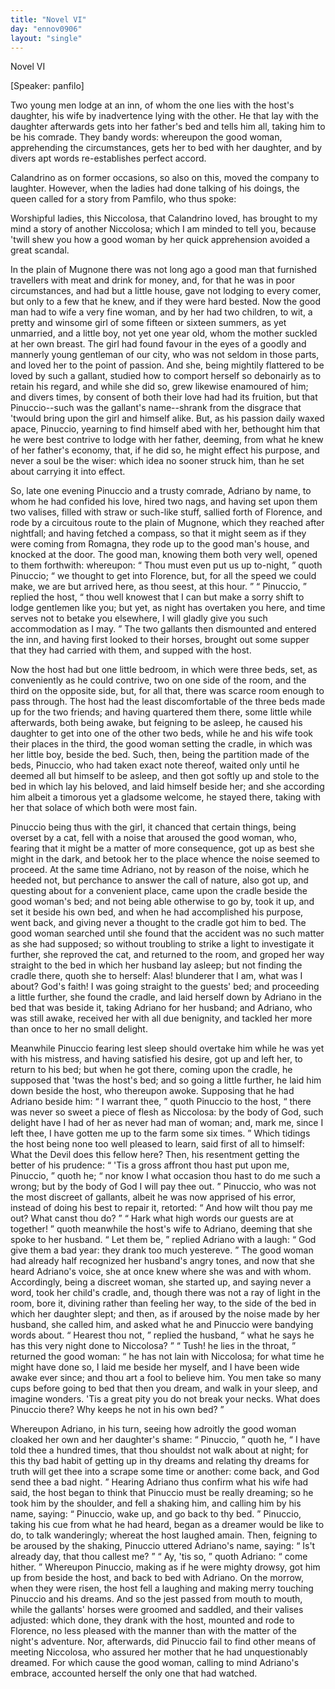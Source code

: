 ```yaml
---
title: "Novel VI"
day: "ennov0906"
layout: "single"
---
```

<html>
 <head>
 </head>
 <body>
  <div id="nov0906" type="novella" who="panfilo">
   <head>
    Novel VI
   </head>
   <p>
    [Speaker: panfilo]
   </p>
   <argument>
    <p>
     <milestone id="p09060001"/>
     <!--(i)-->
     Two young men lodge at an inn, of whom the one lies with
 the host's daughter, his wife by inadvertence lying
 with the other. He that lay with the daughter afterwards
 gets into her father's bed and tells him all,
 taking him to be his comrade. They bandy words:
 whereupon the good woman, apprehending the circumstances,
 gets her to bed with her daughter, and by
 divers apt words re-establishes perfect accord.
     <!--(/i)-->
    </p>
   </argument>
   <div3 type="commentary" who="author">
    <p>
     <milestone id="p09060002"/>
     <!--(sc)-->
     Calandrino
     <!--(/sc)-->
     as on former occasions, so also on this, moved the
 company to laughter. However, when the ladies had done talking
 of his doings, the queen called for a story from Pamfilo, who thus
 spoke:
    </p>
   </div3>
   <div3 type="commentary" who="panfilo">
    <p>
     <milestone id="p09060003"/>
     Worshipful ladies, this Niccolosa, that Calandrino loved,
 has brought to my mind a story of another Niccolosa; which I am
 minded to tell you, because 'twill shew you how a good woman
 by her quick apprehension avoided a great scandal.
    </p>
   </div3>
   <p>
    <milestone id="p09060004"/>
    In the plain of Mugnone there was not long ago a good man that
 furnished travellers with meat and drink for money, and, for that he
 was in poor circumstances, and had but a little house, gave not lodging
 to every comer, but only to a few that he knew, and if they were
 hard bested.
    <milestone id="p09060005"/>
    Now the good man had to wife a very fine woman,
 and by her had two children, to wit, a pretty and winsome girl of
 some fifteen or sixteen summers, as yet unmarried, and a little
 boy, not yet one year old, whom the mother suckled at her own
 breast.
    <milestone id="p09060006"/>
    The girl had found favour in the eyes of a goodly and
 mannerly young gentleman of our city, who was not seldom in those
 parts, and loved her to the point of passion. And she, being mightily
 flattered to be loved by such a gallant, studied how to comport herself
    <pb n="291"/>
    so
 debonairly as to retain his regard, and while she did so, grew
 likewise enamoured of him; and divers times, by consent of both
 their love had had its fruition, but that Pinuccio--such was the
 gallant's name--shrank from the disgrace that 'twould bring upon
 the girl and himself alike.
    <milestone id="p09060007"/>
    But, as his passion daily waxed apace,
 Pinuccio, yearning to find himself abed with her, bethought him that
 he were best contrive to lodge with her father, deeming, from what
 he knew of her father's economy, that, if he did so, he might effect
 his purpose, and never a soul be the wiser: which idea no sooner
 struck him, than he set about carrying it into effect.
   </p>
   <p>
    <milestone id="p09060008"/>
    So, late one evening Pinuccio and a trusty comrade, Adriano by
 name, to whom he had confided his love, hired two nags, and having
 set upon them two valises, filled with straw or such-like stuff, sallied
 forth of Florence, and rode by a circuitous route to the plain of
 Mugnone, which they reached after nightfall;
    <milestone id="p09060009"/>
    and having fetched a
 compass, so that it might seem as if they were coming from Romagna,
 they rode up to the good man's house, and knocked at the door.
 The good man, knowing them both very well, opened to them forthwith:
 whereupon:
    <q direct="unspecified">
     Thou must even put us up to-night,
    </q>
    quoth
 Pinuccio;
    <q direct="unspecified">
     we thought to get into Florence, but, for all the speed
 we could make, we are but arrived here, as thou seest, at this hour.
    </q>
    <milestone id="p09060010"/>
    <q direct="unspecified">
     Pinuccio,
    </q>
    replied the host,
    <q direct="unspecified">
     thou well knowest that I can but
 make a sorry shift to lodge gentlemen like you; but yet, as night
 has overtaken you here, and time serves not to betake you elsewhere,
 I will gladly give you such accommodation as I may.
    </q>
    <milestone id="p09060011"/>
    The two
 gallants then dismounted and entered the inn, and having first looked
 to their horses, brought out some supper that they had carried with
 them, and supped with the host.
   </p>
   <p>
    Now the host had but one little bedroom, in which were three
 beds, set, as conveniently as he could contrive, two on one side of the
 room, and the third on the opposite side, but, for all that, there was
 scarce room enough to pass through.
    <milestone id="p09060012"/>
    The host had the least discomfortable
 of the three beds made up for the two friends; and having
 quartered them there, some little while afterwards, both being awake,
 but feigning to be asleep, he caused his daughter to get into one of
 the other two beds, while he and his wife took their places in the
 third, the good woman setting the cradle, in which was her little boy,
 beside the bed.
    <milestone id="p09060013"/>
    Such, then, being the partition made of the beds,
    <pb n="292"/>
    Pinuccio,
 who had taken exact note thereof, waited only until he
 deemed all but himself to be asleep, and then got softly up and stole
 to the bed in which lay his beloved, and laid himself beside her; and
 she according him albeit a timorous yet a gladsome welcome, he
 stayed there, taking with her that solace of which both were most
 fain.
   </p>
   <p>
    <milestone id="p09060014"/>
    Pinuccio being thus with the girl, it chanced that certain things,
 being overset by a cat, fell with a noise that aroused the good woman,
 who, fearing that it might be a matter of more consequence, got up
 as best she might in the dark, and betook her to the place whence the
 noise seemed to proceed.
    <milestone id="p09060015"/>
    At the same time Adriano, not by reason
 of the noise, which he heeded not, but perchance to answer the call of
 nature, also got up, and questing about for a convenient place, came
 upon the cradle beside the good woman's bed; and not being able
 otherwise to go by, took it up, and set it beside his own bed, and
 when he had accomplished his purpose, went back, and giving never
 a thought to the cradle got him to bed.
    <milestone id="p09060016"/>
    The good woman searched
 until she found that the accident was no such matter as she had
 supposed; so without troubling to strike a light to investigate it
 further, she reproved the cat, and returned to the room, and groped
 her way straight to the bed in which her husband lay asleep; but not
 finding the cradle there, quoth she to herself: Alas! blunderer that
 I am, what was I about? God's faith! I was going straight to the
 guests' bed;
    <milestone id="p09060017"/>
    and proceeding a little further, she found the cradle, and
 laid herself down by Adriano in the bed that was beside it, taking
 Adriano for her husband; and Adriano, who was still awake, received
 her with all due benignity, and tackled her more than once to her
 no small delight.
   </p>
   <p>
    <milestone id="p09060018"/>
    Meanwhile Pinuccio fearing lest sleep should overtake him while
 he was yet with his mistress, and having satisfied his desire, got up
 and left her, to return to his bed; but when he got there, coming
 upon the cradle, he supposed that 'twas the host's bed; and so going
 a little further, he laid him down beside the host, who thereupon
 awoke.
    <milestone id="p09060019"/>
    Supposing that he had Adriano beside him:
    <q direct="unspecified">
     I warrant
 thee,
    </q>
    quoth Pinuccio to the host,
    <q direct="unspecified">
     there was never so sweet a piece
 of flesh as Niccolosa: by the body of God, such delight have I had
 of her as never had man of woman; and, mark me, since I left thee,
 I have gotten me up to the farm some six times.
    </q>
    <milestone id="p09060020"/>
    Which tidings
    <pb n="293"/>
    the
 host being none too well pleased to learn, said first of all to
 himself: What the Devil does this fellow here? Then, his
 resentment getting the better of his prudence:
    <q direct="unspecified">
     'Tis a gross affront
 thou hast put upon me, Pinuccio,
    </q>
    quoth he;
    <q direct="unspecified">
     nor know I what
 occasion thou hast to do me such a wrong; but by the body of God
 I will pay thee out.
    </q>
    <milestone id="p09060021"/>
    Pinuccio, who was not the most discreet of
 gallants, albeit he was now apprised of his error, instead of doing his
 best to repair it, retorted:
    <q direct="unspecified">
     And how wilt thou pay me out?
 What canst thou do?
    </q>
    <milestone id="p09060022"/>
    <q direct="unspecified">
     Hark what high words our guests are at
 together!
    </q>
    quoth meanwhile the host's wife to Adriano, deeming
 that she spoke to her husband.
    <milestone id="p09060023"/>
    <q direct="unspecified">
     Let them be,
    </q>
    replied Adriano
 with a laugh:
    <q direct="unspecified">
     God give them a bad year: they drank too much
 yestereve.
    </q>
    <milestone id="p09060024"/>
    The good woman had already half recognized her
 husband's angry tones, and now that she heard Adriano's voice, she
 at once knew where she was and with whom. Accordingly, being
 a discreet woman, she started up, and saying never a word, took her
 child's cradle, and, though there was not a ray of light in the room,
 bore it, divining rather than feeling her way, to the side of the bed
 in which her daughter slept;
    <milestone id="p09060025"/>
    and then, as if aroused by the noise
 made by her husband, she called him, and asked what he and
 Pinuccio were bandying words about.
    <q direct="unspecified">
     Hearest thou not,
    </q>
    replied
 the husband,
    <q direct="unspecified">
     what he says he has this very night done to
 Niccolosa?
    </q>
    <q direct="unspecified">
     Tush! he lies in the throat,
    </q>
    <milestone id="p09060026"/>
    returned the good
 woman:
    <q direct="unspecified">
     he has not lain with Niccolosa; for what time he might
 have done so, I laid me beside her myself, and I have been wide
 awake ever since; and thou art a fool to believe him. You men
 take so many cups before going to bed that then you dream, and
 walk in your sleep, and imagine wonders. 'Tis a great pity you do
 not break your necks. What does Pinuccio there? Why keeps he
 not in his own bed?
    </q>
   </p>
   <p>
    <milestone id="p09060027"/>
    <milestone/>
    Whereupon Adriano, in his turn, seeing how adroitly the good
 woman cloaked her own and her daughter's shame:
    <q direct="unspecified">
     Pinuccio,
    </q>
    quoth he,
    <q direct="unspecified">
     I have told thee a hundred times, that thou shouldst not
 walk about at night; for this thy bad habit of getting up in thy
 dreams and relating thy dreams for truth will get thee into a scrape
 some time or another: come back, and God send thee a bad night.
    </q>
    <milestone id="p09060028"/>
    Hearing Adriano thus confirm what his wife had said, the host began
 to think that Pinuccio must be really dreaming; so he took him by
    <pb n="294"/>
    the
 shoulder, and fell a shaking him, and calling him by his name,
 saying:
    <q direct="unspecified">
     Pinuccio, wake up, and go back to thy bed.
    </q>
    <milestone id="p09060029"/>
    Pinuccio,
 taking his cue from what he had heard, began as a dreamer would be
 like to do, to talk wanderingly; whereat the host laughed amain.
 Then, feigning to be aroused by the shaking, Pinuccio uttered
 Adriano's name, saying:
    <q direct="unspecified">
     Is't already day, that thou callest me?
    </q>
    <milestone id="p09060030"/>
    <q direct="unspecified">
     Ay, 'tis so,
    </q>
    quoth Adriano:
    <q direct="unspecified">
     come hither.
    </q>
    <milestone id="p09060031"/>
    Whereupon Pinuccio,
 making as if he were mighty drowsy, got him up from beside the host,
 and back to bed with Adriano. On the morrow, when they were
 risen, the host fell a laughing and making merry touching Pinuccio and
 his dreams.
    <milestone id="p09060032"/>
    And so the jest passed from mouth to mouth, while the
 gallants' horses were groomed and saddled, and their valises adjusted:
 which done, they drank with the host, mounted and rode to Florence,
 no less pleased with the manner than with the matter of the night's
 adventure.
    <milestone id="p09060033"/>
    Nor, afterwards, did Pinuccio fail to find other means of
 meeting Niccolosa, who assured her mother that he had unquestionably
 dreamed. For which cause the good woman, calling to mind
 Adriano's embrace, accounted herself the only one that had watched.
   </p>
  </div>
 </body>
</html>